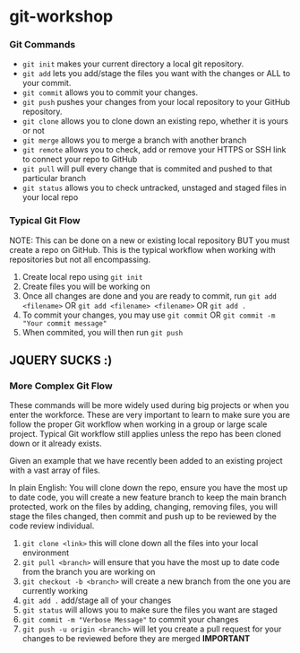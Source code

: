 # git-workshop

### Git Commands

-  `git init` makes your current directory a local git repository.
-  `git add` lets you add/stage the files you want with the changes or ALL to your commit.
-  `git commit` allows you to commit your changes.
-  `git push` pushes your changes from your local repository to your GitHub repository.
-  `git clone` allows you to clone down an existing repo, whether it is yours or not
-  `git merge` allows you to merge a branch with another branch
-  `git remote` allows you to check, add or remove your HTTPS or SSH link to connect your repo to GitHub
-  `git pull` will pull every change that is commited and pushed to that particular branch
-  `git status` allows you to check untracked, unstaged and staged files in your local repo

### Typical Git Flow

NOTE: This can be done on a new or existing local repository BUT you must create a repo on GitHub.
This is the typical workflow when working with repositories but not all encompassing.

1. Create local repo using `git init`
2. Create files you will be working on
3. Once all changes are done and you are ready to commit, run `git add <filename>` OR `git add <filename> <filename>` OR `git add .`
4. To commit your changes, you may use `git commit` OR `git commit -m "Your commit message"`
5. When commited, you will then run `git push`

## JQUERY SUCKS :)

### More Complex Git Flow

These commands will be more widely used during big projects or when you enter the workforce. These are very important
to learn to make sure you are follow the proper Git workflow when working in a group or large scale project. Typical
Git workflow still applies unless the repo has been cloned down or it already exists.

Given an example that we have recently been added to an existing project with a vast array of files.

In plain English: You will clone down the repo, ensure you have the most up to date code, you will create a new feature branch to keep the main branch protected, work on the files by adding, changing, removing files, you will stage the files changed, then commit and push up to be reviewed by the code review individual.

1. `git clone <link>` this will clone down all the files into your local environment
2. `git pull <branch>` will ensure that you have the most up to date code from the branch you are working on
3. `git checkout -b <branch>` will create a new branch from the one you are currently working
4. `git add .` add/stage all of your changes
5. `git status` will allows you to make sure the files you want are staged
6. `git commit -m "Verbose Message"` to commit your changes
7. `git push -u origin <branch>` will let you create a pull request for your changes to be reviewed before they are merged **IMPORTANT**
